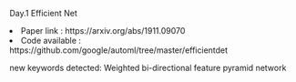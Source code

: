Day.1 Efficient Net
<li>Paper link : https://arxiv.org/abs/1911.09070</li>
<li>Code available : https://github.com/google/automl/tree/master/efficientdet</li>

new keywords detected:
<ls> Weighted bi-directional feature pyramid network</ls>
